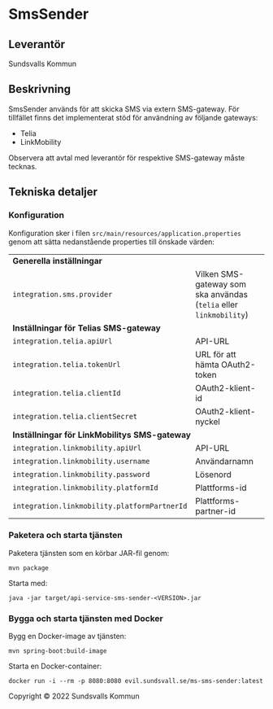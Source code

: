 # SmsSender

## Leverantör
Sundsvalls Kommun

## Beskrivning
SmsSender används för att skicka SMS via extern SMS-gateway. För tillfället finns det implementerat stöd för användning av följande gateways:

* Telia
* LinkMobility

Observera att avtal med leverantör för respektive SMS-gateway måste tecknas.

## Tekniska detaljer

### Konfiguration

Konfiguration sker i filen `src/main/resources/application.properties` genom att sätta nedanstående properties till önskade värden:

<table width="100%">
  <tbody>
    <tr>
      <td colspan="2"><strong>Generella inställningar</strong></td>
    </tr>
    <tr>
      <td><code>integration.sms.provider</code></td>
      <td>Vilken SMS-gateway som ska användas<br />(<code>telia</code> eller <code>linkmobility</code>)</td>
    </tr>
    <tr>
      <td colspan="2"><strong>Inställningar för Telias SMS-gateway</strong></td>
    </tr>
    <tr>
      <td><code>integration.telia.apiUrl</code></td>
      <td>API-URL</td>
    </tr>
    <tr>
      <td><code>integration.telia.tokenUrl</code></td>
      <td>URL för att hämta OAuth2-token</td>
    </tr>
    <tr>
      <td><code>integration.telia.clientId</code></td>
      <td>OAuth2-klient-id</td>
    </tr>
    <tr>
      <td><code>integration.telia.clientSecret</code></td>
      <td>OAuth2-klient-nyckel</td>
    </tr>
    <tr>
      <td colspan="2"><strong>Inställningar för LinkMobilitys SMS-gateway</strong></td>
    </tr>
    <tr>
      <td><code>integration.linkmobility.apiUrl</code></td>
      <td>API-URL</td>
    </tr>
    <tr>
      <td><code>integration.linkmobility.username</code></td>
      <td>Användarnamn</td>
    </tr>
    <tr>
      <td><code>integration.linkmobility.password</code></td>
      <td>Lösenord</td>
    </tr>
    <tr>
      <td><code>integration.linkmobility.platformId</code></td>
      <td>Plattforms-id</td>
    </tr>
    <tr>
      <td><code>integration.linkmobility.platformPartnerId</code></td>
      <td>Plattforms-partner-id</td>
    </tr>
  </tbody>
</table>


### Paketera och starta tjänsten

Paketera tjänsten som en körbar JAR-fil genom:

```
mvn package
```

Starta med:

```
java -jar target/api-service-sms-sender-<VERSION>.jar
```

### Bygga och starta tjänsten med Docker

Bygg en Docker-image av tjänsten:

```
mvn spring-boot:build-image
```

Starta en Docker-container:

```
docker run -i --rm -p 8080:8080 evil.sundsvall.se/ms-sms-sender:latest
```


Copyright &copy; 2022 Sundsvalls Kommun
